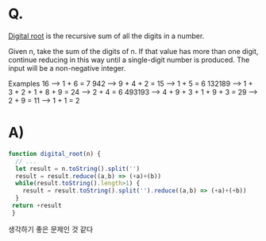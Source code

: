 # Q.
[Digital root](https://en.wikipedia.org/wiki/Digital_root) is the recursive sum of all the digits in a number.

Given n, take the sum of the digits of n. If that value has more than one digit, continue reducing in this way until a single-digit number is produced. The input will be a non-negative integer.

Examples
    16  -->  1 + 6 = 7
   942  -->  9 + 4 + 2 = 15  -->  1 + 5 = 6
132189  -->  1 + 3 + 2 + 1 + 8 + 9 = 24  -->  2 + 4 = 6
493193  -->  4 + 9 + 3 + 1 + 9 + 3 = 29  -->  2 + 9 = 11  -->  1 + 1 = 2
# A)
```js
function digital_root(n) {
  // ...
  let result = n.toString().split('')
  result = result.reduce((a,b) => (+a)+(b))
  while(result.toString().length>1) {
    result = result.toString().split('').reduce((a,b) => (+a)+(+b))
  }
 return +result
 }
```


생각하기 좋은 문제인 것 같다 
